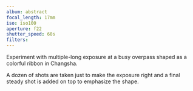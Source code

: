 ```yaml
---
album: abstract
focal_length: 17mm
iso: iso100
aperture: f22
shutter_speed: 60s
filters:
---
```


Experiment with multiple-long exposure at a busy overpass shaped as a colorful ribbon in Changsha.

A dozen of shots are taken just to make the exposure right and a final steady shot is added on top to emphasize the shape.
